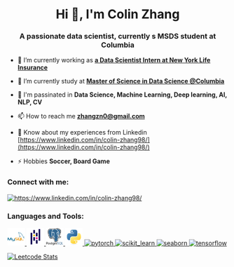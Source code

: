 <h1 align="center">Hi 👋, I'm Colin Zhang</h1>
<h3 align="center">A passionate data scientist, currently s MSDS student at Columbia</h3>

- 🔭 I’m currently working as [**a Data Scientist Intern at New York Life Insurance**](https://www.newyorklife.com/)

- 🌱 I’m currently study at [**Master of Science in Data Science @Columbia**](https://datascience.columbia.edu/education/programs/m-s-in-data-science/)

- 💬 I'm passinated in **Data Science, Machine Learning, Deep learning, AI, NLP, CV**

- 📫 How to reach me **zhangzn0@gmail.com**

- 📄 Know about my experiences from Linkedin [https://www.linkedin.com/in/colin-zhang98/](https://www.linkedin.com/in/colin-zhang98/)

- ⚡ Hobbies **Soccer, Board Game**

<h3 align="left">Connect with me:</h3>
<p align="left">
<a href="https://www.linkedin.com/in/colin-zhang98/" target="blank"><img align="center" src="https://raw.githubusercontent.com/rahuldkjain/github-profile-readme-generator/master/src/images/icons/Social/linked-in-alt.svg" alt="https://www.linkedin.com/in/colin-zhang98/" height="30" width="40" /></a>
</p>

<h3 align="left">Languages and Tools:</h3>
<p align="left"> <a href="https://www.mysql.com/" target="_blank" rel="noreferrer"> <img src="https://raw.githubusercontent.com/devicons/devicon/master/icons/mysql/mysql-original-wordmark.svg" alt="mysql" width="40" height="40"/> </a> <a href="https://pandas.pydata.org/" target="_blank" rel="noreferrer"> <img src="https://raw.githubusercontent.com/devicons/devicon/2ae2a900d2f041da66e950e4d48052658d850630/icons/pandas/pandas-original.svg" alt="pandas" width="40" height="40"/> </a> <a href="https://www.postgresql.org" target="_blank" rel="noreferrer"> <img src="https://raw.githubusercontent.com/devicons/devicon/master/icons/postgresql/postgresql-original-wordmark.svg" alt="postgresql" width="40" height="40"/> </a> <a href="https://www.python.org" target="_blank" rel="noreferrer"> <img src="https://raw.githubusercontent.com/devicons/devicon/master/icons/python/python-original.svg" alt="python" width="40" height="40"/> </a> <a href="https://pytorch.org/" target="_blank" rel="noreferrer"> <img src="https://www.vectorlogo.zone/logos/pytorch/pytorch-icon.svg" alt="pytorch" width="40" height="40"/> </a> <a href="https://scikit-learn.org/" target="_blank" rel="noreferrer"> <img src="https://upload.wikimedia.org/wikipedia/commons/0/05/Scikit_learn_logo_small.svg" alt="scikit_learn" width="40" height="40"/> </a> <a href="https://seaborn.pydata.org/" target="_blank" rel="noreferrer"> <img src="https://seaborn.pydata.org/_images/logo-mark-lightbg.svg" alt="seaborn" width="40" height="40"/> </a> <a href="https://www.tensorflow.org" target="_blank" rel="noreferrer"> <img src="https://www.vectorlogo.zone/logos/tensorflow/tensorflow-icon.svg" alt="tensorflow" width="40" height="40"/> </a> </p>

[![Leetcode Stats](https://leetcard.jacoblin.cool/zhangzn0?ext=heatmap)](https://leetcode.com/zhangzn0/)
